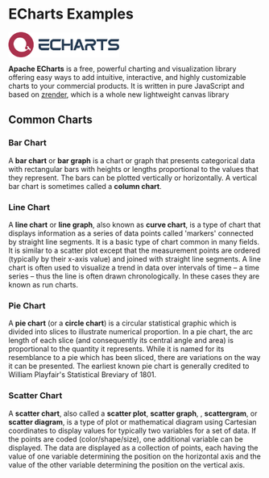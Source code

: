 <script setup>
import BarChart from "./components/BarChart.vue"
import LineChart from "./components/LineChart.vue"
import PieChart from "./components/PieChart.vue"
import ScatterChart from "./components/ScatterChart.vue"

</script>

<style module>
  .chart {
    width: 100%;
    height: 400px;
  }
</style>

# ECharts Examples

<a href="https://echarts.apache.org">
    <img style="vertical-align: top; height: 50px;" src="/asset/echarts-logo.png?raw=true" alt="echarts-logo">
</a>

**Apache ECharts** is a free, powerful charting and visualization library offering easy ways to add intuitive, interactive, and highly customizable charts to your commercial products. It is written in pure JavaScript and based on [zrender](https://github.com/ecomfe/zrender), which is a whole new lightweight canvas library

## Common Charts

### Bar Chart

A **bar chart** or **bar graph** is a chart or graph that presents categorical data with rectangular bars with heights or lengths proportional to the values that they represent. The bars can be plotted vertically or horizontally. A vertical bar chart is sometimes called a **column chart**.

<div :class="$style.chart">
  <BarChart />
</div>

### Line Chart

A **line chart** or **line graph**, also known as **curve chart**, is a type of chart that displays information as a series of data points called 'markers' connected by straight line segments. It is a basic type of chart common in many fields. It is similar to a scatter plot except that the measurement points are ordered (typically by their x-axis value) and joined with straight line segments. A line chart is often used to visualize a trend in data over intervals of time – a time series – thus the line is often drawn chronologically. In these cases they are known as run charts.

<div :class="$style.chart">
  <LineChart />
</div>

### Pie Chart

A **pie chart** (or a **circle chart**) is a circular statistical graphic which is divided into slices to illustrate numerical proportion. In a pie chart, the arc length of each slice (and consequently its central angle and area) is proportional to the quantity it represents. While it is named for its resemblance to a pie which has been sliced, there are variations on the way it can be presented. The earliest known pie chart is generally credited to William Playfair's Statistical Breviary of 1801.

<div :class="$style.chart">
  <PieChart />
</div>

### Scatter Chart

A **scatter chart**, also called a **scatter plot**, **scatter graph**, , **scattergram**, or **scatter diagram**, is a type of plot or mathematical diagram using Cartesian coordinates to display values for typically two variables for a set of data. If the points are coded (color/shape/size), one additional variable can be displayed. The data are displayed as a collection of points, each having the value of one variable determining the position on the horizontal axis and the value of the other variable determining the position on the vertical axis.

<div :class="$style.chart">
  <ScatterChart />
</div>
